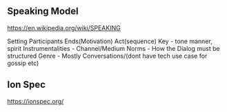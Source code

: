 ## Speaking Model
https://en.wikipedia.org/wiki/SPEAKING

Setting
Participants
Ends(Motivation)
Act(sequence)
Key - tone manner, spirit
Instrumentalities - Channel/Medium
Norms - How the Dialog must be structured
Genre - Mostly Conversations/(dont have tech use case for gossip etc)

## Ion Spec
https://ionspec.org/


